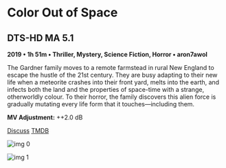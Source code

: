 # Color Out of Space

## DTS-HD MA 5.1

**2019 • 1h 51m • Thriller, Mystery, Science Fiction, Horror • aron7awol**

The Gardner family moves to a remote farmstead in rural New England to escape the hustle of the 21st century. They are busy adapting to their new life when a meteorite crashes into their front yard, melts into the earth, and infects both the land and the properties of space-time with a strange, otherworldly colour. To their horror, the family discovers this alien force is gradually mutating every life form that it touches—including them.

**MV Adjustment:** ++2.0 dB

[Discuss](https://www.avsforum.com/threads/bass-eq-for-filtered-movies.2995212/post-59262742)  [TMDB](548473)

![img 0](https://i.imgur.com/o65TCru.jpg)

![img 1](https://i.imgur.com/eldShXd.png)

